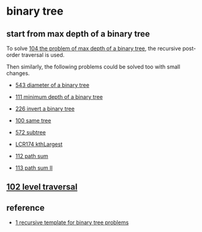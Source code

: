 # binary tree

## start from max depth of a binary tree

To solve [104 the problem of max depth of a binary tree](https://github.com/un01s/codeplay/blob/main/binarytree/0104-maxDepth.cpp), the recursive post-order traversal is used.

Then similarly, the following problems could be solved too with small changes.

* [543 diameter of a binary tree](https://github.com/un01s/codeplay/blob/main/binarytree/0543-diameter.cpp)

* [111 minimum depth of a binary tree](https://github.com/un01s/codeplay/blob/main/binarytree/0111-minDepth.cpp)

* [226 invert a binary tree](https://github.com/un01s/codeplay/blob/main/binarytree/0226-invert.cpp)

* [100 same tree](https://github.com/un01s/codeplay/blob/main/binarytree/0100-sametree.cpp)

* [572 subtree](https://github.com/un01s/codeplay/blob/main/binarytree/0572-subtree.cpp)

* [LCR174 kthLargest](https://github.com/un01s/codeplay/blob/main/binarytree/lcr174-kthBig.cpp)

* [112 path sum](https://github.com/un01s/codeplay/blob/main/binarytree/0112-pathSum.cpp)

* [113 path sum II](https://github.com/un01s/codeplay/blob/main/binarytree/0113-pathSumII.cpp)

## [102 level traversal](https://leetcode.com/problems/binary-tree-level-order-traversal/)



## reference

* [1 recursive template for binary tree problems](https://leetcode.cn/problems/maximum-depth-of-binary-tree/solutions/1413111/yi-tao-mo-ban-jie-jue-duo-ge-by-zhang-xi-yqep/)

